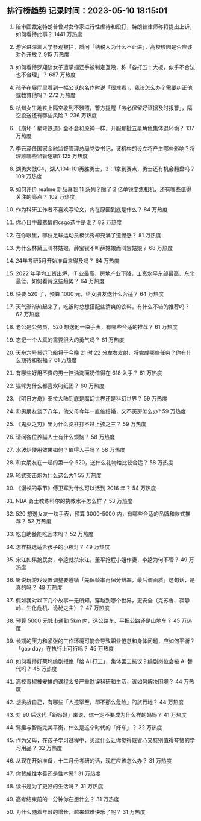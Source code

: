 
## 排行榜趋势 记录时间：2023-05-10 18:15:01
  
  1. 陪审团裁定特朗普曾对女作家进行性虐待和殴打，特朗普律师称将提出上诉，如何看待此事？ 1441 万热度
    
  2. 游客进深圳大学参观被拦，质问「纳税人为什么不让进」，高校校园是否应该对外开放？ 915 万热度
    
  3. 如何看待罗翔谈女子遭掌掴还手被判定互殴，称「各打五十大板，似乎不合法也不合理」？ 687 万热度
    
  4. 孩子在展厅里看到一幅公认的名作时说「很难看」，我该怎么办？需要纠正他或教育他吗？ 272 万热度
    
  5. 杭州女生地铁上隔空收到不雅照，警方提醒「务必保留好证据及时报警」，隔空投送还有哪些风险？ 236 万热度
    
  6. 《崩坏：星穹铁道》会不会和原神一样，开服那批五星角色集体退环境？ 137 万热度
    
  7. 李云泽任国家金融监督管理总局党委书记，该机构的设立将产生哪些影响？将理顺哪些监管逻辑? 125 万热度
    
  8. 湖勇大战G4，湖人104-101再胜勇士，3：1拿到赛点，勇士还有机会翻盘吗？ 109 万热度
    
  9. 如何评价 realme 新品真我 11 系列？除了 2 亿单镜变焦相机，还有哪些值得关注的亮点？ 102 万热度
    
  10. 作为科研工作者不喜欢写论文，内在原因到底是什么？ 84 万热度
    
  11. 你心目中最悲情的csgo选手是谁？ 82 万热度
    
  12. 在你眼里，哪位足球运动员极优秀却充满了遗憾感？ 81 万热度
    
  13. 为什么林黛玉叫林姑娘，薛宝钗不叫薛姑娘而叫宝姑娘？ 68 万热度
    
  14. 24年考研5月开始准备来得及吗？ 64 万热度
    
  15. 2022 年平均工资出炉，IT 业最高、房地产业下降，工资水平东部最高、东北最低，如何看待这些趋势？ 64 万热度
    
  16. 快要 520 了，预算 1000 元，给女朋友送什么合适？ 64 万热度
    
  17. 天气渐渐热起来了，吃饭时总想搭配些清爽的饮料，有什么不错的推荐吗？ 62 万热度
    
  18. 老公是公务员，520 想送他一块手表，有哪些合适的推荐？ 61 万热度
    
  19. 忘记一个人真的需要很大的勇气吗？ 61 万热度
    
  20. 天舟六号货运飞船将于今晚 21 时 22 分左右发射，将完成哪些任务？你有什么期待和祝福？ 61 万热度
    
  21. 有哪些好用不贵的男士控油洗面奶值得在 618 入手？ 61 万热度
    
  22. 猫咪为什么都喜欢叼纸团？ 60 万热度
    
  23. 《明日方舟》泰拉大陆到底是魔幻世界还是科幻世界？ 59 万热度
    
  24. 和男朋友谈了八年，他父母今年一直催结婚，又不买房怎么办? 59 万热度
    
  25. 《鬼灭之刃》里为什么炎柱打不过上弦之三？ 59 万热度
    
  26. 请问各位养猫人士有什么烦恼？ 58 万热度
    
  27. 水波炉使用效果如何？值得入手吗？ 58 万热度
    
  28. 和女朋友在一起的第一个 520，送什么礼物给比较合适？ 58 万热度
    
  29. 轮式突击炮为什么这么大? 55 万热度
    
  30. 《漫长的季节》傅卫军为什么可以活到 2016 年？ 54 万热度
    
  31. NBA 勇士教练科尔的执教水平怎么样？ 53 万热度
    
  32. 520 想送女友一块手表，预算 3000-5000 内，有哪些合适的品牌和款式推荐？ 52 万热度
    
  33. 吃自助餐能吃回本吗？ 52 万热度
    
  34. 怎样挑选适合孩子的小夜灯？ 49 万热度
    
  35. 宋江如果抢民女，李逵就杀宋江，董平抢程小姐作妻，李逵为何不管？ 49 万热度
    
  36. 听说玩游戏设置调整要遵循「先保帧率再保分辨率，最后调画质」这句话，是真的吗？ 48 万热度
    
  37. 假如我对以下几个故事一无所知，穿越到哪个世界，更安全（克苏鲁、寂静岭、生化危机、诡秘之主）？ 47 万热度
    
  38. 预算 5000 元城市通勤 5km 内，选公路车、平把公路还是山地车？ 45 万热度
    
  39. 长期的压力和紧张的工作环境可能会导致职业倦怠和身体问题，应如何平衡？「gap day」在执行上可行吗？ 45 万热度
    
  40. 如何看待好莱坞编剧拒绝「给 AI 打工」，集体罢工抗议？编剧岗位会被 AI 替代吗？ 45 万热度
    
  41. 高校青椒被安排的课程太多严重耽误科研和生活，该如何解决困境？ 44 万热度
    
  42. 想挑战自己，有哪些「人迹罕至，却不那么危险」的旅行地？ 44 万热度
    
  43. 对 90 后这代「新妈妈」来说，你一定不要成为什么样的妈妈？ 41 万热度
    
  44. 驾趣与智能完美平衡，什么是这个时代的「好车」？ 32 万热度
    
  45. 作为父母，在孩子学习过程中，买过什么让你觉得既省心又特别值得夸赞的学习用品？ 32 万热度
    
  46. 从现在开始准备，十二月份考研的话，现在应该怎么办？ 31 万热度
    
  47. 你赞成性本善还是性本恶? 31 万热度
    
  48. 读书是为了更好的生活吗？ 31 万热度
    
  49. 高考结束前的一分钟你在想什么？ 31 万热度
    
  50. 为什么随着年龄的增长，越来越难快乐了呢？ 31 万热度
    